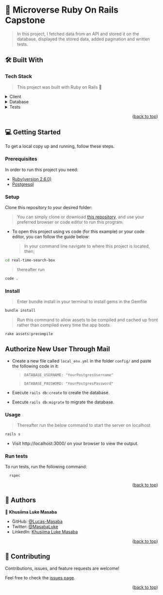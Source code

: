 <a name="readme-top"></a>

<!-- PROJECT DESCRIPTION -->

# 📖 Microverse Ruby On Rails Capstone <a name="about-project"></a>

> In this project, I fetched data from an API and stored it on the database, displayed the stored data, added pagination and written tests.

## 🛠 Built With <a name="built-with"></a>

### Tech Stack <a name="tech-stack"></a>

> This project was built with Ruby on Rails 💎

<details>
  <summary>Client</summary>
  <ul>
    <li><a href="https://rubyonrails.org/">Ruby on Rails</a></li>
  </ul>
</details>

<details>
<summary>Database</summary>
  <ul>
    <li><a href="https://www.postgresql.org/">PostgreSQL</a></li>
  </ul>
</details>

<details>
<summary>Tests</summary>
  <ul>
    <li><a href="https://rspec.info/">Rspec</a></li>
    <li><a href="https://teamcapybara.github.io/capybara/">Capybara</a></li>
  </ul>
</details>

<p align="right">(<a href="#readme-top">back to top</a>)</p>

<!-- LIVE DEMO -->

<!-- ## 🚀 Live Demo <a name="live-demo"></a>

> Below is a link to a live demo of the website deployed with [railway](https://railway.app/).

- [Live Demo Link](https://real-time-search-box-production.up.railway.app/articles)

<p align="right">(<a href="#readme-top">back to top</a>)</p> -->

<!-- GETTING STARTED -->

## 💻 Getting Started <a name="getting-started"></a>


To get a local copy up and running, follow these steps.

### Prerequisites

In order to run this project you need:

- [Ruby(version 2.6.0)](https://www.ruby-lang.org/en/news/2022/04/12/ruby-2-6-0-released/)
- [Postgresql](https://www.postgresql.org/download/)

### Setup

Clone this repository to your desired folder:

> You can simply clone or download [this repository](https://github.com/Lucas-Masaba/microverse-ror-take-home.git), and use your preferred browser or code editor to run this program.
- To open this project using vs code (for this example) or your code editor, you can follow the guide below:
  > In your command line navigate to where this project is located, then;
```bash
cd real-time-search-box
```

> thereafter run
```bash
code .
```

### Install

> Enter bundle install in your terminal to install gems in the Gemfile
```bash
bundle install
```

> Run this command to allow assets to be compiled and cached up front rather than compiled every time the app boots.
```bash
rake assets:precompile
```

## Authorize New User Through Mail

- Create a new file called `local_env.yml` in the folder `config/` and paste the following code in it:
  > `DATABASE_USERNAME: "YourPostgresUsername"`

  > `DATABASE_PASSWORD: "YourPostgresPassword"`


- Execute `rails db:create` to create the database.
- Execute `rails db:migrate` to migrate the database.

### Usage

> Thereafter run the below command to start the server on localhost
```bash
rails s 
```

- Visit http://localhost:3000/ on your browser to view the output.
### Run tests

To run tests, run the following command:

```bash
  rspec
```

<p align="right">(<a href="#readme-top">back to top</a>)</p>

<!-- AUTHORS -->

## 👥 Authors <a name="authors"></a>

👤 **Khusiima Luke Masaba**

- GitHub: [@Lucas-Masaba](https://github.com/Lucas-Masaba)
- Twitter: [@MasabaLuke](https://twitter.com/MasabaLuke)
- LinkedIn: [Khusiima Luke Masaba](https://linkedin.com/in/khusiima-luke-masaba)

<p align="right">(<a href="#readme-top">back to top</a>)</p>

## 🤝 Contributing <a name="contributing"></a>

Contributions, issues, and feature requests are welcome!

Feel free to check the [issues page](../../issues/).

<p align="right">(<a href="#readme-top">back to top</a>)</p>

<!-- SUPPORT -->

<!-- ACKNOWLEDGEMENTS -->

<!-- LICENSE -->

